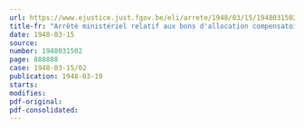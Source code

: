 ```yaml
---
url: https://www.ejustice.just.fgov.be/eli/arrete/1948/03/15/1948031502/justel
title-fr: "Arrêté ministériel relatif aux bons d'allocation compensatoire pour les mois d'avril et mai 1948"
date: 1948-03-15
source:
number: 1948031502
page: 888888
case: 1948-03-15/02
publication: 1948-03-19
starts:
modifies:
pdf-original:
pdf-consolidated:
---
```


